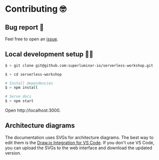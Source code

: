 # Contributing 🤓

## Bug report 🐞

Feel free to open an [issue](https://github.com/superluminar-io/serverless-workshop/issues).

## Local development setup 🧑‍💻

```sh
$ > git clone git@github.com:superluminar-io/serverless-workshop.git

$ > cd serverless-workshop

# Install dependencies
$ > npm install

# Serve docs
$ > npm start
```

Open http://localhost:3000.

## Architecture diagrams

The documentation uses SVGs for architecture diagrams. The best way to edit them is the [Draw.io Integration for VS Code](https://marketplace.visualstudio.com/items?itemName=hediet.vscode-drawio). If you don't use VS Code, you can upload the SVGs to the web interface and download the updated version.
